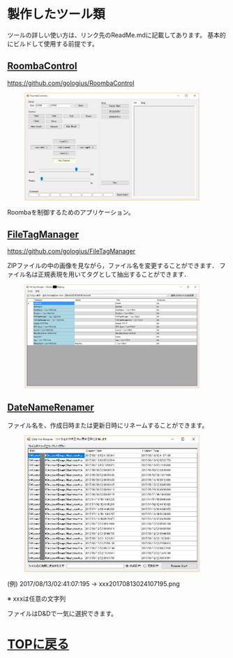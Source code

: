 # 製作したツール類
ツールの詳しい使い方は、リンク先のReadMe.mdに記載してあります。
基本的にビルドして使用する前提です。

## [RoombaControl](https://github.com/gologius/RoombaControl)
https://github.com/gologius/RoombaControl

<figure>
<img src="images/tools/RoombaControl.png" width="400px">
<figcaption></figcaption>
</figure>

Roombaを制御するためのアプリケーション。

## [FileTagManager](https://github.com/gologius/FileTagManager)
https://github.com/gologius/FileTagManager

ZIPファイルの中の画像を見ながら，ファイル名を変更することができます．
ファイル名は正規表現を用いてタグとして抽出することができます．

<figure>
<img src="images/tools/FileTagManager.png" width="400px">
<figcaption></figcaption>
</figure>

## [DateNameRenamer](https://github.com/gologius/DateNameRenamer)
ファイル名を、作成日時または更新日時にリネームすることができます。

<figure>
<img src="images/tools/DateNameRenamer.png" width="400px">
<figcaption></figcaption>
</figure>

(例) 2017/08/13/02:41:07:195 -> xxx20170813024107195.png

※ xxxは任意の文字列

ファイルはD&Dで一気に選択できます。

# [TOPに戻る](index.md)
